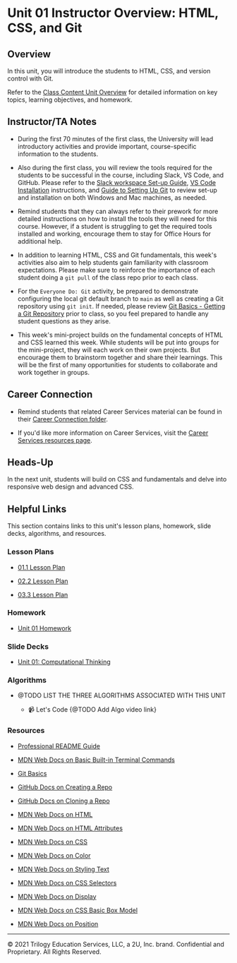 # Unit 01 Instructor Overview: HTML, CSS, and Git  

## Overview

In this unit, you will introduce the students to HTML, CSS, and version control with Git.

Refer to the [Class Content Unit Overview](../../../01-Class-Content/01-HTML-Git-CSS/README.md) for detailed information on key topics, learning objectives, and homework.

## Instructor/TA Notes

* During the first 70 minutes of the first class, the University will lead introductory activities and provide important, course-specific information to the students. 

* Also during the first class, you will review the tools required for the students to be successful in the course, including Slack, VS Code, and GitHub. Please refer to the [Slack workspace Set-up Guide](https://slack.com/help/articles/212675257-Join-a-Slack-workspace), [VS Code Installation](https://code.visualstudio.com/download) instructions, and [Guide to Setting Up Git](https://docs.github.com/en/free-pro-team@latest/github/getting-started-with-github/set-up-git) to review set-up and installation on both Windows and Mac machines, as needed.

* Remind students that they can always refer to their prework for more detailed instructions on how to install the tools they will need for this course. However, if a student is struggling to get the required tools installed and working, encourage them to stay for Office Hours for additional help.

* In addition to learning HTML, CSS and Git fundamentals, this week's activities also aim to help students gain familiarity with classroom expectations. Please make sure to reinforce the importance of each student doing a `git pull` of the class repo prior to each class. 

* For the `Everyone Do: Git` activity, be prepared to demonstrate configuring the local git default branch to `main` as well as creating a Git repository using `git init`. If needed, please review [Git Basics - Getting a Git Repository](https://git-scm.com/book/en/v2/Git-Basics-Getting-a-Git-Repository) prior to class, so you feel prepared to handle any student questions as they arise. 

* This week's mini-project builds on the fundamental concepts of HTML and CSS learned this week. While students will be put into groups for the mini-project, they will each work on their own projects. But encourage them to brainstorm together and share their learnings. This will be the first of many opportunities for students to collaborate and work together in groups. 

## Career Connection

* Remind students that related Career Services material can be found in their [Career Connection folder](../../../01-Class-Content/01-HTML-Git-CSS/04-Career-Connection/README.md).

* If you'd like more information on Career Services, visit the [Career Services resources page](http://bit.ly/CodingCS).

## Heads-Up

In the next unit, students will build on CSS and fundamentals and delve into responsive web design and advanced CSS. 

## Helpful Links

This section contains links to this unit's lesson plans, homework, slide decks, algorithms, and resources.

### Lesson Plans

  * [01.1 Lesson Plan](./01-Day_Intro-Git/01.1-LESSON-PLAN.md)

  * [02.2 Lesson Plan](./02-Day_HTML-CSS/01.2-LESSON-PLAN.md)
  
  * [03.3 Lesson Plan](./03-Day_CSS/01.3-LESSON-PLAN.md)

### Homework

  * [Unit 01 Homework](../../../01-Class-Content/01-HTML-Git-CSS/02-Homework)

### Slide Decks

  * [Unit 01: Computational Thinking](https://docs.google.com/presentation/d/1z8sfW7b4X32GT31BGZr5FXCeTay9kfyQ6qhICCCiX-I/edit?usp=sharing) 

### Algorithms

  * @TODO LIST THE THREE ALGORITHMS ASSOCIATED WITH THIS UNIT

    * 📹 Let's Code {@TODO Add Algo video link}

### Resources

* [Professional README Guide](https://coding-boot-camp.github.io/full-stack/github/professional-readme-guide)

* [MDN Web Docs on Basic Built-in Terminal Commands](https://developer.mozilla.org/en-US/docs/Learn/Tools_and_testing/Understanding_client-side_tools/Command_line#Basic_built-in_terminal_commands)

* [Git Basics](https://www.atlassian.com/git)

* [GitHub Docs on Creating a Repo](https://docs.github.com/en/github/getting-started-with-github/create-a-repo)

* [GitHub Docs on Cloning a Repo](https://docs.github.com/en/github/creating-cloning-and-archiving-repositories/cloning-a-repository)

* [MDN Web Docs on HTML](https://developer.mozilla.org/en-US/docs/Web/HTML)

* [MDN Web Docs on HTML Attributes](https://developer.mozilla.org/en-US/docs/Web/HTML/Attributes)

* [MDN Web Docs on CSS](https://developer.mozilla.org/en-US/docs/Web/CSS)

* [MDN Web Docs on Color](https://developer.mozilla.org/en-US/docs/Web/CSS/color)

* [MDN Web Docs on Styling Text](https://developer.mozilla.org/en-US/docs/Learn/CSS/Styling_text)

* [MDN Web Docs on CSS Selectors](https://developer.mozilla.org/en-US/docs/Web/CSS/CSS_Selectors)

* [MDN Web Docs on Display](https://developer.mozilla.org/en-US/docs/Web/CSS/display)

* [MDN Web Docs on CSS Basic Box Model](https://developer.mozilla.org/en-US/docs/Web/CSS/CSS_Box_Model)

* [MDN Web Docs on Position](https://developer.mozilla.org/en-US/docs/Web/CSS/position)

---
© 2021 Trilogy Education Services, LLC, a 2U, Inc. brand. Confidential and Proprietary. All Rights Reserved.